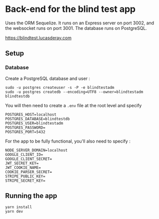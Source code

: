 # Back-end for the blind test app

Uses the ORM Sequelize.
It runs on an Express server on port 3002, and the websocket runs on port 3001.
The database runs on PostgreSQL.

https://blindtest.lucasderay.com

## Setup

### Database

Create a PostgreSQL database and user :
```shell
sudo -u postgres createuser -s -P -e blindtestadm
sudo -u postgres createdb --encoding=UTF8 --owner=blindtestadm blindtestdb
```

You will then need to create a `.env` file at the root level and specify
```
POSTGRES_HOST=localhost
POSTGRES_DATABASE=blindtestdb
POSTGRES_USER=blindtestadm
POSTGRES_PASSWORD=
POSTGRES_PORT=5432
```

For the app to be fully functional, you'll also need to specify :
```
NODE_SERVER_DOMAIN=localhost
GOOGLE_CLIENT_ID=
GOOGLE_CLIENT_SECRET=
JWT_SECRET_KEY=
JWT_COOKIE_NAME=
COOKIE_PARSER_SECRET=
STRIPE_PUBLIC_KEY=
STRIPE_SECRET_KEY=
```

## Running the app

```shell
yarn install
yarn dev
```
